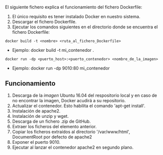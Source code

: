 El siguiente fichero explica el funcionamiento del fichero Dockerfile:
1. El único requisito es tener instalado Docker en nuestro sistema.
2. Descargar el fichero Dockerfile.
3. Ejecutar los comandos siguientes en el directorio donde se encuentra el fichero Dockerfile:

`docker build -t <nombre> <ruta_al_fichero_Dockerfile>`
  + Ejemplo: docker build -t mi_contenedor .
  
 `docker run -dp <puerto_host>:<puerto_contenedor> <nombre_de_la_imagen>`
  + Ejemplo: docker run -dp 9010:80 mi_contenedor

## Funcionamiento

1. Descarga de la *imagen* Ubuntu 16.04 del respositorio local y en caso de no encontrar la imagen, Docker acudirá a su repositorio.
2. Actualizar el contenedor. Esto habilita el comando 'apt-get install'.
3. Instalación de apache2.
4. Instalación de unzip y wget.
5. Descarga de un fichero .zip de GitHub.
6. Extraer los ficheros del elemento anterior.
7. Copiar los ficheros extraídos al directorio '/var/www/html', DocumentRoot por defecto de apache2
8. Exponer el puerto 9010.
9. Ejecutar al lanzar el contenedor apache2 en segundo plano.
